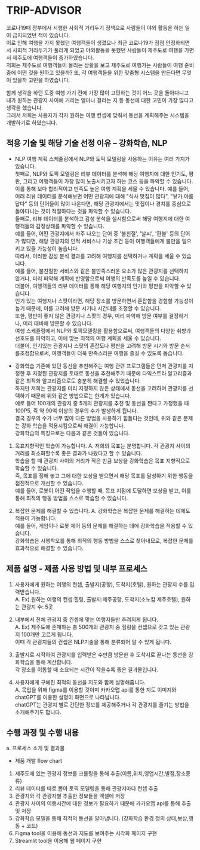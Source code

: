 # TRIP-ADVISOR
코로나19때 정부에서 시행한 사회적 거리두기 정책으로 사람들이 야외 활동을 하는 일이 금지되었던 적이 있습니다.<br>
이로 인해 여행을 가지 못했던 여행객들이 생겼으나 최근 코로나19가 점점 안정화되면서 사회적 거리두기가 풀리게 되었고 야외활동을 못했던 사람들이 제주도로 여행을 가면서 제주도에 여행객들이 증가하였습니다.<br>
저희는 제주도로 여행객들이 몰리는 상황을 보고 제주도로 여행가는 사람들이 여행 준비 중에 어떤 것을 원하고 있을까? 또, 각 여행객들을 위한 맞춤형 시스템을 만든다면 무엇이 있을까 고민을 하였습니다.<br>

함께 생각을 하던 도중 여행 가기 전에 가장 많이 고민하는 것이 어느 곳을 돌아다니고 내가 원하는 관광지 사이에 거리는 얼마나 걸리는 지 등 동선에 대한 고민이 가장 많다고 생각을 했습니다.<br>
그래서 저희는 사용자가 각자 원하는 여행 컨셉에 맞춰서 동선을 계획해주는 시스템을 개발하기로 하였습니다.<br>

## 적용 기술 및 해당 기술 선정 이유 – 강화학습, NLP
- NLP
여행 계획 스케쥴링에서 NLP와 토픽 모델링을 사용하는 이유는 여러 가지가 있습니다.<br>
첫째로, NLP와 토픽 모델링은 리뷰 데이터를 분석해 해당 여행지에 대한 인기도, 평판, 그리고 여행객들이 가장 많이 노출시키고자 하는 코스 등을 파악할 수 있습니다.<br>
이를 통해 보다 합리적이고 만족도 높은 여행 계획을 세울 수 있습니다. 예를 들어, 여러 리뷰 데이터를 분석해보면 어떤 관광지에 대해 "식사 맛집이 많다", "뷰가 아름답다" 등의 단어들이 많이 나온다면, 해당 관광지에서는 맛집이나 경치를
중심으로 돌아다니는 것이 적절하다는 것을 파악할 수 있습니다.<br>
둘째로, 리뷰 데이터를 분석하고 감성 분석을 실시함으로써 해당 여행지에 대한 여행객들의 감정상태를 파악할 수 있습니다.<br>
예를 들어, 어떤 관광지에서 자주 나오는 단어 중 '불친절', '날씨', '환불' 등의 단어가 많다면, 해당 관광지의 인적 서비스나 기상 조건 등이 여행객들에게 불만을 일으키고 있을 가능성이 높습니다.<br>
따라서, 이러한 감성 분석 결과를 고려해 여행지를 선택하거나 계획을 세울 수 있습니다.<br>
예를 들어, 불친절한 서비스와 같은 불만족스러운 요소가 많은 관광지를 선택하지 않거나, 미리 파악해 계획에 반영함으로써 여행의 만족도를 높일 수 있습니다.<br>
더불어, 여행객들의 리뷰 데이터를 통해 해당 여행지의 인기와 평판을 파악할 수 있습니다.<br> 인기 있는 여행지나 스팟이라면, 해당 장소를 방문하면서 혼잡함을 경험할 가능성이 높기 때문에, 이를 고려해 방문 시기나 시간대를 조정할 수 있습니다.<br>
또한, 평판이 좋지 않은 관광지나 스팟의 경우, 미리 파악해 방문 여부를 결정하거나, 미리 대비해 방문할 수 있습니다.<br>
여행 스케쥴링에서 NLP와 토픽모델링을 활용함으로써, 여행객들의 다양한 취향과 선호도를 파악하고, 이에 맞는 최적의 여행 계획을 세울 수 있습니다.<br> 
더불어, 인기있는 관광지나 스팟의 혼잡도나 평판을 고려해 방문 시기와 방문 순서를조정함으로써, 여행객들이 더욱 만족스러운 여행을 즐길 수 있도록 돕습니다.<br>

- 강화학습
기존에 있던 동선을 추천해주는 여행 관련 프로그램들은 먼저 관광지를 지정한 후 지정된 관광지를 토대로 동선을 추천해주기 때문에 다익스트라 알고리즘과 같은 최적화 알고리즘으로도 충분히 해결할 수 있었습니다.<br>
하지만 저희는 관광지를 미리 지정하지 않은 상태에서 동선을 고려하며 관광지를 선택하기 때문에 위와 같은 방법으로는 한계가 있습니다.<br>
예로 들어 100개의 관광지 중 5개의 관광지를 추천 및 동선을 짠다고 가정했을 때 100P5, 즉 약 90억 이상의 경우의 수가 발생하게 됩니다.<br>
결국 경우의 수가 너무 많아 다른 방법을 사용하기 힘들다는 것인데, 위와 같은 문제는 강화 학습을 적용시킴으로써 해결이 가능합니다.<br>
강화학습의 특징으로는 다음과 같은 것들이 있습니다.<br>

1. 목표지향적인 학습이 가능합니다.
A. 저희의 목표는 분명합니다. 각 관광지 사이의 거리를 최소화할수록 좋은 결과가 나왔다고 할 수 있습니다.<br> 학습을 할 때 관광지 사이의 거리가 작은 만큼 보상을 강화학습은 목표 지향적으로 학습할 수 있습니다.<br>
즉, 목표를 정해 놓고 그에 대한 보상을 받으면서 해당 목표를 달성하기 위한 행동을 점진적으로 개선할 수 있습니다.<br> 
예를 들어, 로봇이 어떤 작업을 수행할 때, 목표 지점에 도달하면 보상을 받고, 이를 통해 최적의 행동 방법을 스스로 학습할 수 있습니다.<br>

2. 복잡한 문제를 해결할 수 있습니다.
A. 강화학습은 복잡한 문제를 해결하는 데에도 적용이 가능합니다.<br>
예를 들어, 게임이나 로봇 제어 등의 문제를 해결하는 데에 강화학습을 적용할 수 있습니다.<br>
강화학습은 시행착오를 통해 최적의 행동 방법을 스스로 찾아내므로, 복잡한 문제를 효과적으로 해결할 수 있습니다.<br>

## 제품 설명 - 제품 사용 방법 및 내부 프로세스
1. 사용자에게 원하는 여행의 컨셉, 출발지(공항), 도착지(호텔), 원하는 관광지 수를 입력받습니다.<br>
A. Ex) 원하는 여행의 컨셉:힐링, 출발지:제주공항, 도착지(소노캄 제주호텔), 원하는 관광지 수: 5곳<br>

2. 내부에서 전체 관광지 중 컨셉에 맞는 여행지들만 추려지게 됩니다.<br>
A. Ex) 제주도에 존재하는 총 500개의 관광지 중 힐링을 컨셉으로 갖고 있는 관광지 100개만 고르게 됩니다.<br>
이때 각 관광지들의 컨셉은 NLP기술을 통해 분류되어 알 수 있게 됩니다.<br>

3. 출발지로 시작하여 관광지를 입력받은 수만큼 방문한 후 도착지로 끝나는 동선을 강화학습을 통해 계산합니다.<br> 각 장소를 이동할 때 소요되는 시간이
작을수록 좋은 결과물입니다.<br>

4. 사용자에게 구해진 최적의 동선을 지도와 함께 설명해줍니다.<br>
A. 목업을 위해 figma를 이용할 것이며 카카오맵 api를 통한 지도 이미지와 chatGPT를 이용한 설명이 화면으로 나타납니다.<br>
chatGPT는 관광지 별로 간단한 정보를 제공해주거나 각 관광지를 즐기는 방법을 소개해주기도 합니다.<br>

## 수행 과정 및 수행 내용
a. 프로세스 소개 및 결과물<br>
- 제품 개발 flow chart<br>
1. 제주도에 있는 관광지 정보를 크롤링을 통해 추출(이름,위치,영업시간,별점,장소종류)<br>
2. 리뷰 데이터를 따로 뽑아 토픽 모델링을 통해 관광지마다 컨셉 추출<br>
3. 관광지와 각 관광지별 추출한 정보들을 엑셀에 저장<br>
4. 관광지 사이의 이동시간에 대한 정보가 필요하기 때문에 카카오맵 api를 통해 추출 및 저장<br>
5. 강화학습 모델을 통해 최적의 동선을 알아냅니다. (강화학습 환경 정의 상태,보상,행동 + 코드)<br>
6. Figma tool을 이용해 동선과 지도를 보여주는 시각화 페이지 구현<br>
7. Streamlit tool을 이용해 웹 페이지 구현
